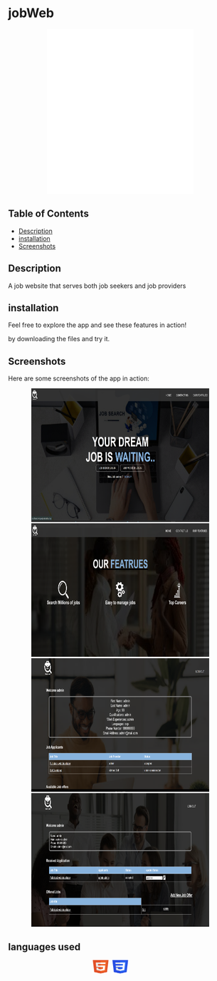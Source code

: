 # jobWeb

<p align="center">
  <img src="pic/DB-logo.png" alt="logo">
</p>



## Table of Contents

- [Description](#Description)
- [installation](#installation)
- [Screenshots](#Screenshots)


 ## Description 
 A job website  that serves both job seekers and job providers


## installation 
 <p > Feel free to explore the app and see these features in action! </p>  
 by downloading the files and try it.


## Screenshots

Here are some screenshots of the app in action:

<p align="center">
  <img src="pic/homepage .png" alt="logo" width="400" height="300" >   <img src="pic/homee.png" alt="logo" width="400" height="300"> <img src="pic/admin.png" alt="logo" width="400" height="300">  <img src="pic/provieder.png" alt="logo" width="400" height="300">
</p>


## languages used 

<p align="center">
  <img src="pic/html.png" alt="html" width="40" height="30" >   <img src="pic/css.png" alt="css" width="40" height="30"> <img src="pic/php.png" alt="php" width="40" height="00">  
</p>




 
 
